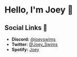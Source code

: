 # Hello, I'm Joey 👋

## Social Links 🔗

- **Discord:** [@joeyswims](https://discordapp.com/users/845455027154059285) 
- **Twitter:** [@Joey_Swims](https://twitter.com/Joey_Swims) 
- **Spotify:** [Joey](https://open.spotify.com/user/31v2hwdfadf5zqqbnx7y35bsmkty?si=9b3dc2e7c2ad4e8d)
